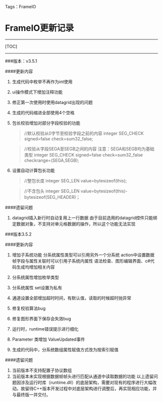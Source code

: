 ﻿Tags：FrameIO

FrameIO更新记录
====

---

[TOC]

---

###版本：v3.5.1

####更新内容
1. 生成代码中枚举不再作为int使用
2. ui操作模式下增加注释功能
3. 修正第一次使用时使用datagrid出现的问题
4. 生成的代码缩进全部使用4个空格
5. 包长校验增加对部分字段校验的功能

    >//默认校验从0字节至校验字段之前的内容
    integer SEG_CHECK signed=false check=sum32_false;
    
    >//校验从字段SEGA至SEGB之间的内容 注意：SEGA和SEGB均为基础类型
    integer SEG_CHECK signed=false check=sum32_false checkrange=(SEGA,SEGB);
6. 设置自动计算包长功能

    >//整包长度
    integer SEG_LEN value=bytesizeof(this);
    
    >//不含包头
    integer SEG_LEN value=bytesizeof(this)-bytesizeof(SEG_HEADER)；

####遗留问题
 1. datagrid插入新行时自动复用上一行数据
    由于目前选用的datagrid控件只能绑定数据对象，不支持对单元格数据的操作，所以这个功能无法实现


###版本3.5.2

####更新内容
1. 增加子系统功能 
      分系统属性类型可以引用另外一个分系统
      action中设置数据帧字段与属性关联时可以引用子系统内属性
      语法检查、图形编辑界面、c#代码生成均增加相关内容

2. 分系统属性增加枚举类型
3. 分系统属性 set设置为私有
4. 通道设置全部增加超时时间，有默认值，读取的时候超时抛异常
5. 修复校验算法bug
6. 修复图形界面下保存会失效bug
7. 运行时，runtime错误提示进行细化
8. Parameter 类增加 ValueUpdated事件
9. 生成的代码中，分系统数组属性赋值方式改为按索引赋值

####遗留问题
1. 当前版本不支持配置子协议数组
2. 当前版本未实现根据数据帧帧头进行匹配从通道中读取数据的功能
以上遗留问题因涉及运行时库（runtime.dll）的底层架构，需要对现有的程序进行大幅改动。故留待C++版本开发过程中对底层架构进行调整后，再实现相应功能，并与最终版一并交付。





